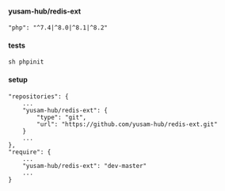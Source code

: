 #### yusam-hub/redis-ext

    "php": "^7.4|^8.0|^8.1|^8.2"

#### tests

    sh phpinit

#### setup

    "repositories": {
        ...
        "yusam-hub/redis-ext": {
            "type": "git",
            "url": "https://github.com/yusam-hub/redis-ext.git"
        }
        ...
    },
    "require": {
        ...
        "yusam-hub/redis-ext": "dev-master"
        ...
    }